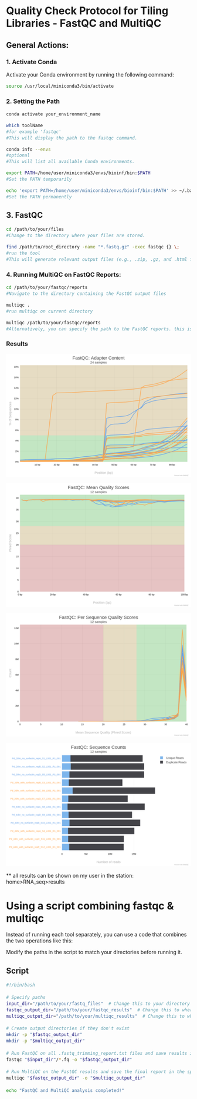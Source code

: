 # Quality Check Protocol for Tiling Libraries - FastQC and MultiQC

## General Actions:

### 1. Activate Conda
Activate your Conda environment by running the following command:

```bash
source /usr/local/miniconda3/bin/activate
```
### 2. Setting the Path
```bash
conda activate your_environment_name
```
```bash
which toolName 
#for example 'fastqc'
#This will display the path to the fastqc command.
```
```bash
conda info --envs
#optional
#This will list all available Conda environments.
```
```bash 
export PATH=/home/user/miniconda3/envs/bioinf/bin:$PATH                     
#Set the PATH temporarily
```
```bash
echo 'export PATH=/home/user/miniconda3/envs/bioinf/bin:$PATH' >> ~/.bashrc
#Set the PATH permanently
```
## 3. FastQC
```bash 
cd /path/to/your/files
#Change to the directory where your files are stored.
```



```bash 
find /path/to/root_directory -name "*.fastq.gz" -exec fastqc {} \;
#run the tool
#This will generate relevant output files (e.g., .zip, .gz, and .html files) next to each raw data file.
```
### 4. Running MultiQC on FastQC Reports:

```bash 
cd /path/to/your/fastqc/reports
#Navigate to the directory containing the FastQC output files
```
```bash 
multiqc .
#run multiqc on current directory
```
```bash 
multiqc /path/to/your/fastqc/reports
#Alternatively, you can specify the path to the FastQC reports. this is just another way to do it.
```
### Results
![](../images/rna_bioinformatics/libraryQC/fastqc_adapter_content_plot.png)

![](../images/rna_bioinformatics/libraryQC/fastqc_per_base_sequence_quality_plot.png)

![](../images/rna_bioinformatics/libraryQC/fastqc_per_sequence_quality_scores_plot.png)

![](../images/rna_bioinformatics/libraryQC/fastqc_sequence_counts_plot.png)

** all results can be shown on my user in the station: home>RNA_seq>results

# Using a script combining fastqc & multiqc
Instead of running each tool separately, you can use a code that combines the two operations like this:
 

  
Modify the paths in the script to match your directories before running it.  

## Script  

```bash
#!/bin/bash

# Specify paths
input_dir="/path/to/your/fastq_files"  # Change this to your directory containing input files
fastqc_output_dir="/path/to/your/fastqc_results"  # Change this to where you want FastQC results saved
multiqc_output_dir="/path/to/your/multiqc_results"  # Change this to where you want MultiQC results saved

# Create output directories if they don't exist
mkdir -p "$fastqc_output_dir"
mkdir -p "$multiqc_output_dir"

# Run FastQC on all .fastq_trimming_report.txt files and save results in the specified output directory
fastqc "$input_dir"/*.fq -o "$fastqc_output_dir"

# Run MultiQC on the FastQC results and save the final report in the specified MultiQC output directory
multiqc "$fastqc_output_dir" -o "$multiqc_output_dir"

echo "FastQC and MultiQC analysis completed!"
